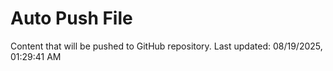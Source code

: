 # Auto Push File

Content that will be pushed to GitHub repository.
Last updated: 08/19/2025, 01:29:41 AM
